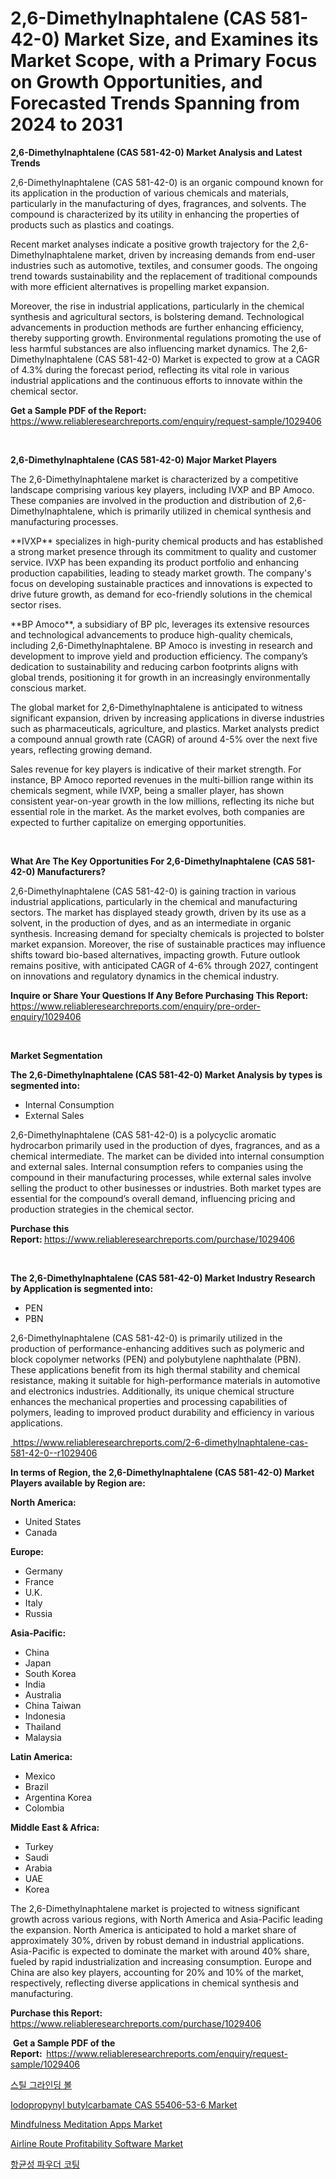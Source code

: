 <p><h1>2,6-Dimethylnaphtalene (CAS 581-42-0) Market Size, and Examines its Market Scope, with a Primary Focus on Growth Opportunities, and Forecasted Trends Spanning from 2024 to 2031</h1></p><p><strong>2,6-Dimethylnaphtalene (CAS 581-42-0) Market Analysis and Latest Trends</strong></p>
<p><p>2,6-Dimethylnaphtalene (CAS 581-42-0) is an organic compound known for its application in the production of various chemicals and materials, particularly in the manufacturing of dyes, fragrances, and solvents. The compound is characterized by its utility in enhancing the properties of products such as plastics and coatings. </p><p>Recent market analyses indicate a positive growth trajectory for the 2,6-Dimethylnaphtalene market, driven by increasing demands from end-user industries such as automotive, textiles, and consumer goods. The ongoing trend towards sustainability and the replacement of traditional compounds with more efficient alternatives is propelling market expansion. </p><p>Moreover, the rise in industrial applications, particularly in the chemical synthesis and agricultural sectors, is bolstering demand. Technological advancements in production methods are further enhancing efficiency, thereby supporting growth. Environmental regulations promoting the use of less harmful substances are also influencing market dynamics. The 2,6-Dimethylnaphtalene (CAS 581-42-0) Market is expected to grow at a CAGR of 4.3% during the forecast period, reflecting its vital role in various industrial applications and the continuous efforts to innovate within the chemical sector.</p></p>
<p><strong>Get a Sample PDF of the Report:&nbsp;</strong> <a href="https://www.reliableresearchreports.com/enquiry/request-sample/1029406">https://www.reliableresearchreports.com/enquiry/request-sample/1029406</a></p>
<p>&nbsp;</p>
<p><strong>2,6-Dimethylnaphtalene (CAS 581-42-0) Major Market Players</strong></p>
<p><p>The 2,6-Dimethylnaphtalene market is characterized by a competitive landscape comprising various key players, including IVXP and BP Amoco. These companies are involved in the production and distribution of 2,6-Dimethylnaphtalene, which is primarily utilized in chemical synthesis and manufacturing processes.</p><p>**IVXP** specializes in high-purity chemical products and has established a strong market presence through its commitment to quality and customer service. IVXP has been expanding its product portfolio and enhancing production capabilities, leading to steady market growth. The company's focus on developing sustainable practices and innovations is expected to drive future growth, as demand for eco-friendly solutions in the chemical sector rises.</p><p>**BP Amoco**, a subsidiary of BP plc, leverages its extensive resources and technological advancements to produce high-quality chemicals, including 2,6-Dimethylnaphtalene. BP Amoco is investing in research and development to improve yield and production efficiency. The company’s dedication to sustainability and reducing carbon footprints aligns with global trends, positioning it for growth in an increasingly environmentally conscious market.</p><p>The global market for 2,6-Dimethylnaphtalene is anticipated to witness significant expansion, driven by increasing applications in diverse industries such as pharmaceuticals, agriculture, and plastics. Market analysts predict a compound annual growth rate (CAGR) of around 4-5% over the next five years, reflecting growing demand.</p><p>Sales revenue for key players is indicative of their market strength. For instance, BP Amoco reported revenues in the multi-billion range within its chemicals segment, while IVXP, being a smaller player, has shown consistent year-on-year growth in the low millions, reflecting its niche but essential role in the market. As the market evolves, both companies are expected to further capitalize on emerging opportunities.</p></p>
<p>&nbsp;</p>
<p><strong>What Are The Key Opportunities For 2,6-Dimethylnaphtalene (CAS 581-42-0) Manufacturers?</strong></p>
<p><p>2,6-Dimethylnaphtalene (CAS 581-42-0) is gaining traction in various industrial applications, particularly in the chemical and manufacturing sectors. The market has displayed steady growth, driven by its use as a solvent, in the production of dyes, and as an intermediate in organic synthesis. Increasing demand for specialty chemicals is projected to bolster market expansion. Moreover, the rise of sustainable practices may influence shifts toward bio-based alternatives, impacting growth. Future outlook remains positive, with anticipated CAGR of 4-6% through 2027, contingent on innovations and regulatory dynamics in the chemical industry.</p></p>
<p><strong>Inquire or Share Your Questions If Any Before Purchasing This Report:</strong> <a href="https://www.reliableresearchreports.com/enquiry/pre-order-enquiry/1029406">https://www.reliableresearchreports.com/enquiry/pre-order-enquiry/1029406</a></p>
<p>&nbsp;</p>
<p><strong>Market Segmentation</strong></p>
<p><strong>The 2,6-Dimethylnaphtalene (CAS 581-42-0) Market Analysis by types is segmented into:</strong></p>
<p><ul><li>Internal Consumption</li><li>External Sales</li></ul></p>
<p><p>2,6-Dimethylnaphtalene (CAS 581-42-0) is a polycyclic aromatic hydrocarbon primarily used in the production of dyes, fragrances, and as a chemical intermediate. The market can be divided into internal consumption and external sales. Internal consumption refers to companies using the compound in their manufacturing processes, while external sales involve selling the product to other businesses or industries. Both market types are essential for the compound’s overall demand, influencing pricing and production strategies in the chemical sector.</p></p>
<p><strong>Purchase this Report:&nbsp;</strong><a href="https://www.reliableresearchreports.com/purchase/1029406">https://www.reliableresearchreports.com/purchase/1029406</a></p>
<p>&nbsp;</p>
<p><strong>The 2,6-Dimethylnaphtalene (CAS 581-42-0) Market Industry Research by Application is segmented into:</strong></p>
<p><ul><li>PEN</li><li>PBN</li></ul></p>
<p><p>2,6-Dimethylnaphtalene (CAS 581-42-0) is primarily utilized in the production of performance-enhancing additives such as polymeric and block copolymer networks (PEN) and polybutylene naphthalate (PBN). These applications benefit from its high thermal stability and chemical resistance, making it suitable for high-performance materials in automotive and electronics industries. Additionally, its unique chemical structure enhances the mechanical properties and processing capabilities of polymers, leading to improved product durability and efficiency in various applications.</p></p>
<p><a href="https://www.reliableresearchreports.com/2-6-dimethylnaphtalene-cas-581-42-0--r1029406">&nbsp;https://www.reliableresearchreports.com/2-6-dimethylnaphtalene-cas-581-42-0--r1029406</a></p>
<p><strong>In terms of Region, the 2,6-Dimethylnaphtalene (CAS 581-42-0) Market Players available by Region are:</strong></p>
<p>
    <p> <strong> North America: </strong>
        <ul>
            <li>United States</li>
            <li>Canada</li>
        </ul>
        </p> 
    <p> <strong> Europe: </strong>
        <ul>
            <li>Germany</li>
            <li>France</li>
            <li>U.K.</li>
            <li>Italy</li>
            <li>Russia</li>
        </ul>
        </p> 
    <p> <strong> Asia-Pacific: </strong>
        <ul>
            <li>China</li>
            <li>Japan</li>
            <li>South Korea</li>
            <li>India</li>
            <li>Australia</li>
            <li>China Taiwan</li>
            <li>Indonesia</li>
            <li>Thailand</li>
            <li>Malaysia</li>
        </ul>
        </p> 
    <p> <strong> Latin America: </strong>
        <ul>
            <li>Mexico</li>
            <li>Brazil</li>
            <li>Argentina Korea</li>
            <li>Colombia</li>
        </ul>
        </p> 
    <p> <strong> Middle East & Africa: </strong>
        <ul>
            <li>Turkey</li>
            <li>Saudi</li>
            <li>Arabia</li>
            <li>UAE</li>
            <li>Korea</li>
        </ul>
    </p>
    </p>
<p><p>The 2,6-Dimethylnaphtalene market is projected to witness significant growth across various regions, with North America and Asia-Pacific leading the expansion. North America is anticipated to hold a market share of approximately 30%, driven by robust demand in industrial applications. Asia-Pacific is expected to dominate the market with around 40% share, fueled by rapid industrialization and increasing consumption. Europe and China are also key players, accounting for 20% and 10% of the market, respectively, reflecting diverse applications in chemical synthesis and manufacturing.</p></p>
<p><strong>Purchase this Report: </strong><a href="https://www.reliableresearchreports.com/purchase/1029406">https://www.reliableresearchreports.com/purchase/1029406</a></p>
<p>&nbsp;<strong>Get a Sample PDF of the Report:&nbsp;&nbsp;</strong><a href="https://www.reliableresearchreports.com/enquiry/request-sample/1029406">https://www.reliableresearchreports.com/enquiry/request-sample/1029406</a></p>
<p><strong></strong></p>
<p><p><a href="https://medium.com/@ejuynpri79/%EA%B0%95%EC%B2%A0-%EC%97%B0%EC%82%AD-%EB%B3%BC-%EC%82%B0%EC%97%85-%EB%B6%84%EC%84%9D-%EB%B3%B4%EA%B3%A0%EC%84%9C-2024%EB%85%84%EB%B6%80%ED%84%B0-2031%EB%85%84%EA%B9%8C%EC%A7%80-%EC%9D%91%EC%9A%A9-%EB%B6%84%EC%95%BC-%EC%9C%A0%ED%98%95-%EB%B0%8F-%EC%A7%80%EC%97%AD%EB%B3%84%EB%A1%9C-%EC%97%B0%ED%8F%89%EA%B7%A0-%EC%84%B1%EC%9E%A5%EB%A5%A0-cagr-11-9-%EB%A1%9C-%EC%8B%9C%EC%9E%A5-%EA%B7%9C%EB%AA%A8%EA%B0%80-%EC%84%B1%EC%9E%A5%ED%95%A0-%EA%B2%83%EC%9C%BC%EB%A1%9C-%EC%98%88%EC%B8%A1%EB%90%A9%EB%8B%88%EB%8B%A4-6b99b2d7910f">스틸 그라인딩 볼</a></p><p><a href="https://medium.com/@dan.murray5879/global-iodopropynyl-butylcarbamate-cas-55406-53-6-market-focus-on-product-type-type-a-type-e9b9567ca732">Iodopropynyl butylcarbamate CAS 55406-53-6 Market</a></p><p><a href="https://www.linkedin.com/pulse/mindfulness-meditation-apps-market-share-analysis-growth-r5irc?trackingId=CYVt%2FjO3TO6d5m8vP3NPbw%3D%3D">Mindfulness Meditation Apps Market</a></p><p><a href="https://issuu.com/reportprime-2/docs/airline-route-profitability-softwar_06ea0e703eaab0">Airline Route Profitability Software Market</a></p><p><a href="https://medium.com/@hossainvi014/%EA%B8%80%EB%A1%9C%EB%B2%8C-%ED%95%AD%EA%B7%A0-%EB%B6%84%EC%B2%B4-%EC%BD%94%ED%8C%85-%EC%8B%9C%EC%9E%A5-%EA%B8%B0%ED%9A%8C-%EB%B0%8F-2024%EB%85%84%EB%B6%80%ED%84%B0-2031%EB%85%84%EA%B9%8C%EC%A7%80%EC%9D%98-%EC%A0%84%EB%A7%9D-825fb525bfc0">항균성 파우더 코팅</a></p></p>